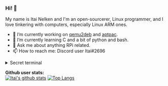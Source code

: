 ### Hi! 👋

My name is Itai Nelken and I'm an open-sourcerer, Linux programmer, and I love tinkering with computers, especially Linux ARM ones.
<!--
**Itai-Nelken/Itai-Nelken** is a ✨ _special_ ✨ repository because its `README.md` (this file) appears on your GitHub profile.

Here are some ideas to get you started:
- 🔭 I’m currently working on random RPI projects, mainly on creating a [guide](https://bit.ly/ubuntu-pi-fixes) for                           Ubuntu on RPi with fixes and apps that need a bit of tinkering to get working. and on [compiling Etcher for armhf/arm64](https://github.com/Itai-Nelken/Etcher-arm-32-64) each time a new version is out for [pi-apps](https://github.com/botspot/pi-apps/).
-->
- 🔭 I’m currently working on [qemu2deb](https://github.com/Itai-Nelken/qemu2deb-RPi) and [aptpac](https://github.com/Itai-Nelken/aptpac). <!--[Pi-Assistant](https://github.com/Itai-Nelken/Pi-Assistant) and  and [RPi-QEMU-VM-Scripts](https://github.com/Itai-Nelken/RPi-QEMU-VM-scripts).-->
- 🌱 I’m currently learning C and a bit of python and bash.
- 💬 Ask me about anything RPi related.
- 📫 How to reach me: Discord user Itai#2696

<details>
<summary> Secret terminal </summary>

### How I learnt to code (sort of)
##### installing skills = weeks of reading and trying stuff
```
$ ./Itai -p --load-brain
loading brain...
turning it on...
brain: attempting to load python skills...
brain: FATAL ERROR: python skills are missing! can't run brain with -p flag!
$ ./Itai -c --load-brain
loading brain...
turning it on...
brain: attempting to load c skills...
brain: FATAL ERROR: c skills are incomplete and corrupted! stop copying and start learning Itai!!
$ ./Itai -b --load-brain
loading brain...
turning it on...
brain: attempting to load bash skills... WARNING: brain might malfunction becasue of mediocre bash skills!
SUCCESS! - brain partialy on
$ ./Itai --load-brain
loading brain...
turning it on...
brain: no coding skills selected!
SUCCESS! - brain on but doesn't have skills!
$ ./Itai install --skills bash
searching for skill 'bash'...
found skill 'bash'...
installing skill 'bash'...
0%[###############################]100%
SUCCESS! - installed skill bash!
$./Itai -b --load brain
loading brain...
turning it on...
brain: attempting to load bash skills...
SUCCESS! - your bash scripts are getting better every day!
$ ./Itai install --skills python
searching for skill 'python'...
ERROR: skill 'python' not found, trying again...
WARNING: skill 'python' in repository 'Itai' isn't complete!
installing skill 'python'...
0%[###############################]100%
SUCCESS! - installed skill python!
$ ./Itai -p --load-brain
loading brain...
turning it on...
brain: attempting to load python skills...
brain: FATAL ERROR: python skills are incomplete and corrupted! stop copying and start learning Itai!!
$./Itai install --skills c
searching for skill 'c'...
installing skill 'c'...
0%[###############################]100%
SUCCESS! - installed skill c!
$ ./Itai -c --load-brain
loading brain...
turning it on...
brain: attempting to load c skills...
SUCCESS! - you are getting better at c every every day!
$
```
</details>

<b>Github user stats:</b><br>
[![Itai's github stats](https://github-readme-stats.vercel.app/api?username=Itai-Nelken&theme=dark&show_icons=true)](https://github.com/anuraghazra/github-readme-stats)
[![Top Langs](https://github-readme-stats.vercel.app/api/top-langs/?username=Itai-Nelken&layout=compact&theme=dark)](https://github.com/anuraghazra/github-readme-stats)
<!--
[![Top Langs](https://github-readme-stats.vercel.app/api/top-langs/?username=Itai-Nelken)](https://github.com/anuraghazra/github-readme-stats)
-->
<!--
- 👯 I’m looking to collaborate on ...
- 🤔 I’m looking for help with ...
- 😄 Pronouns: ...
- ⚡ Fun fact: ...
-->
